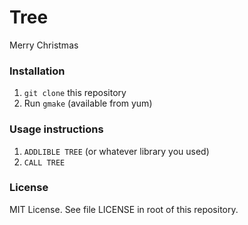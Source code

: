 # Tree

Merry Christmas

### Installation 

1. `git clone` this repository
2. Run `gmake` (available from yum)

### Usage instructions

1. `ADDLIBLE TREE` (or whatever library you used)
2. `CALL TREE`    

### License

MIT License. See file LICENSE in root of this repository.